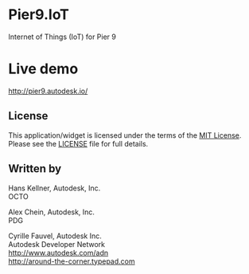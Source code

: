 # Pier9.IoT
Internet of Things (IoT) for Pier 9


# Live demo
http://pier9.autodesk.io/


## License

This application/widget is licensed under the terms of the [MIT License](http://opensource.org/licenses/MIT). Please see the [LICENSE](LICENSE) file for full details.


## Written by

Hans Kellner, Autodesk, Inc. <br />
OCTO <br />

Alex Chein, Autodesk, Inc. <br />
PDG <br />

Cyrille Fauvel, Autodesk Inc. <br />
Autodesk Developer Network <br />
http://www.autodesk.com/adn <br />
http://around-the-corner.typepad.com <br />
